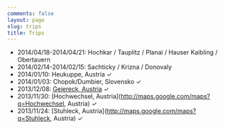 ```yaml
---
comments: false
layout: page
slug: trips
title: Trips
---
```


 - 2014/04/18-2014/04/21: Hochkar / Tauplitz / Planai / Hauser Kaibling / Obertauern
 - 2014/02/14-2014/02/15: Sachticky / Krizna / Donovaly
 - 2014/01/10: Heukuppe, Austria ✓
 - 2014/01/03: Chopok/Dumbier, Slovensko ✓
 - 2013/12/08: [Geiereck, Austria](http://www.bergfex.at/#/sommer/steiermark/touren/schneeschuh/8343,vom-hauereck-zur-pretul/) ✓
 - 2013/11/30: [Hochwechsel, Austria](http://maps.google.com/maps?q=Hochwechsel, Austria) ✓
 - 2013/11/24: [Stuhleck, Austria](http://maps.google.com/maps?q=Stuhleck, Austria) ✓

